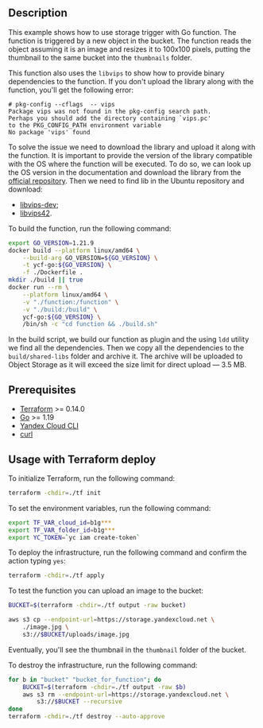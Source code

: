 ## Description

This example shows how to use storage trigger with Go function. The function is triggered by a new object
in the bucket. The function reads the object assuming it is an image and resizes it to 100x100 pixels, putting
the thumbnail to the same bucket into the `thumbnails` folder.

This function also uses the `libvips` to show how to provide binary dependencies to the function.
If you don't upload the library along with the function, you'll get the following error:

```
# pkg-config --cflags  -- vips
Package vips was not found in the pkg-config search path.
Perhaps you should add the directory containing `vips.pc'
to the PKG_CONFIG_PATH environment variable
No package 'vips' found
```

To solve the issue we need to download the library and upload it along with the function. It is important to provide 
the version of the library compatible with the OS where the function will be executed. To do so, we can look up the
OS version in the documentation and download the library from the [official repository](https://cloud.yandex.ru/docs/functions/lang/golang/).
Then we need to find lib in the Ubuntu repository and download:
* [libvips-dev](https://packages.ubuntu.com/jammy/amd64/libvips-dev/download);
* [libvips42](https://packages.ubuntu.com/jammy/amd64/libvips42/download).

To build the function, run the following command:

```bash
export GO_VERSION=1.21.9
docker build --platform linux/amd64 \
    --build-arg GO_VERSION=${GO_VERSION} \
    -t ycf-go:${GO_VERSION} \
    -f ./Dockerfile .
mkdir ./build || true
docker run --rm \
    --platform linux/amd64 \
    -v "./function:/function" \
    -v "./build:/build" \
    ycf-go:${GO_VERSION} \
    /bin/sh -c "cd function && ./build.sh"
```

In the build script, we build our function as plugin and the using `ldd` utility we find all the dependencies.
Then we copy all the dependencies to the `build/shared-libs` folder and archive it. The archive will be uploaded
to Object Storage as it will exceed the size limit for direct upload — 3.5 MB.


## Prerequisites

* [Terraform](https://www.terraform.io/downloads.html) >= 0.14.0
* [Go](https://golang.org/doc/install) >= 1.19
* [Yandex Cloud CLI](https://cloud.yandex.ru/docs/cli/quickstart)
* [curl](https://curl.se/download.html)

## Usage with Terraform deploy

To initialize Terraform, run the following command:

```bash
terraform -chdir=./tf init
```

To set the environment variables, run the following command:

```bash
export TF_VAR_cloud_id=b1g***
export TF_VAR_folder_id=b1g***
export YC_TOKEN=`yc iam create-token`
```

To deploy the infrastructure, run the following command and confirm the action typing `yes`:

```bash
terraform -chdir=./tf apply
```

To test the function you can upload an image to the bucket:

```bash
BUCKET=$(terraform -chdir=./tf output -raw bucket)

aws s3 cp --endpoint-url=https://storage.yandexcloud.net \
    ./image.jpg \
    s3://$BUCKET/uploads/image.jpg
```

Eventually, you'll see the thumbnail in the `thumbnail` folder of the bucket.


To destroy the infrastructure, run the following command:

```bash
for b in "bucket" "bucket_for_function"; do
    BUCKET=$(terraform -chdir=./tf output -raw $b)
    aws s3 rm --endpoint-url=https://storage.yandexcloud.net \
        s3://$BUCKET --recursive
done
terraform -chdir=./tf destroy --auto-approve
```